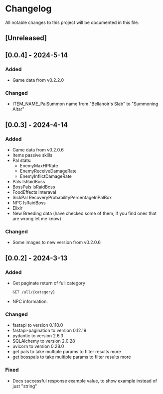 # Changelog

All notable changes to this project will be documented in this file.

## [Unreleased]

## [0.0.4] - 2024-5-14

### Added

- Game data from v0.2.2.0

### Changed

- ITEM_NAME_PalSummon name from "Bellanoir's Slab" to "Summoning Altar"

## [0.0.3] - 2024-4-14

### Added

- Game data from v0.2.0.6
- Items passive skills
- Pal stats:
    - EnemyMaxHPRate
    - EnemyReceiveDamageRate
    - EnemyInflictDamageRate
- Pals IsRaidBoss
- BossPals IsRaidBoss
- FoodEffects Interaval
- SickPal RecoveryProbabilityPercentageInPalBox
- NPC IsRaidBoss
- Elixir
- New Breeding data (have checked some of them, if you find ones that are wrong let me know)

### Changed

- Some images to new version from v0.2.0.6

## [0.0.2] - 2024-3-13

### Added

- Get paginate return of full category
    ```http
    GET /all/{category}
    ```
- NPC information.

### Changed

- fastapi to version 0.110.0
- fastapi-pagination to version 0.12.19
- pydantic to version 2.6.3
- SQLAlchemy to version 2.0.28
- uvicorn to version 0.28.0
- get pals to take multiple params to filter results more
- get bosspals to take multiple params to filter results more

### Fixed

- Docs successful response example value, to show example instead of just "string"
